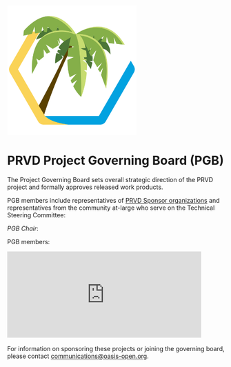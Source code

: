 <img src="prvd-oasis.png" width="300">

<h1>PRVD Project Governing Board (PGB)</h1>

<p>The Project Governing Board sets overall strategic direction of the PRVD project and formally approves released work products.</p> 

<p>PGB members include representatives of <a href="https://github.com/prvd-oasis/oasis-open-project/blob/main/SPONSORS.md">PRVD Sponsor organizations</a> and representatives from the community at-large who serve on the Technical Steering Committee:</p>

<p><i>PGB Chair</i>: </p>

<p>PGB members:</p>

<p><iframe src="https://docs.google.com/spreadsheets/d/e/2PACX-1vT38MUZFWO1ISzQWC6wSulN7IJCmYdSOIxBiofgO4c8mRF0hOuLEO59bW6McK2Lm0DgJkpaPLAf38AI/pubhtml?gid=2112957577&single=true&amp;widget=true&amp;headers=false" style="border-style: none; width: 450px; height: 200px" title="PRVD Open Project Governing Board members"></iframe></p>
<p>For information on sponsoring these projects or joining the governing board, please contact <a href="mailto:communications@oasis-open.org">communications@oasis-open.org</a>.</p>
